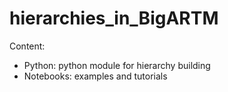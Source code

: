 # hierarchies_in_BigARTM

Content:
* Python: python module for hierarchy building
* Notebooks: examples and tutorials
